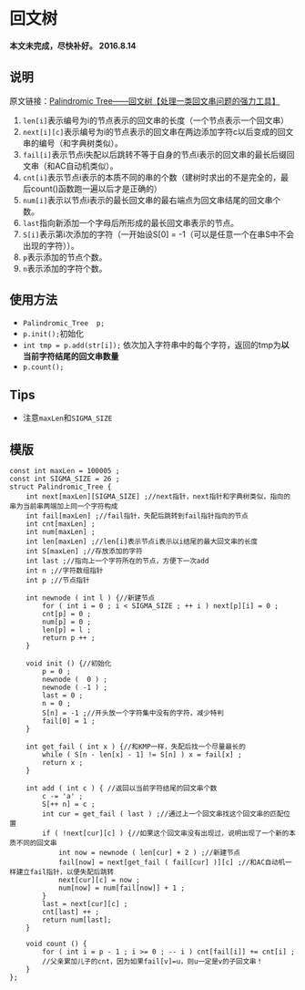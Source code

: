 # 回文树

**本文未完成，尽快补好。 2016.8.14**

## 说明
原文链接：[Palindromic Tree——回文树【处理一类回文串问题的强力工具】](http://blog.csdn.net/u013368721/article/details/42100363)

1. `len[i]`表示编号为i的节点表示的回文串的长度（一个节点表示一个回文串）
2. `next[i][c]`表示编号为i的节点表示的回文串在两边添加字符c以后变成的回文串的编号（和字典树类似）。
3. `fail[i]`表示节点i失配以后跳转不等于自身的节点i表示的回文串的最长后缀回文串（和AC自动机类似）。
4. `cnt[i]`表示节点i表示的本质不同的串的个数（建树时求出的不是完全的，最后count()函数跑一遍以后才是正确的）
5. `num[i]`表示以节点i表示的最长回文串的最右端点为回文串结尾的回文串个数。
6. `last`指向新添加一个字母后所形成的最长回文串表示的节点。
7. `S[i]`表示第i次添加的字符（一开始设S[0] = -1（可以是任意一个在串S中不会出现的字符））。
8. `p`表示添加的节点个数。
9. `n`表示添加的字符个数。

## 使用方法
* `Palindromic_Tree  p;`
* `p.init();`初始化
* `int tmp = p.add(str[i]);` 依次加入字符串中的每个字符，返回的tmp为**以当前字符结尾的回文串数量**
* `p.count();`

## Tips
* 注意`maxLen`和`SIGMA_SIZE`

## 模版
```
const int maxLen = 100005 ;
const int SIGMA_SIZE = 26 ;
struct Palindromic_Tree {
    int next[maxLen][SIGMA_SIZE] ;//next指针，next指针和字典树类似，指向的串为当前串两端加上同一个字符构成
    int fail[maxLen] ;//fail指针，失配后跳转到fail指针指向的节点
    int cnt[maxLen] ;
    int num[maxLen] ;
    int len[maxLen] ;//len[i]表示节点i表示以i结尾的最大回文串的长度
    int S[maxLen] ;//存放添加的字符
    int last ;//指向上一个字符所在的节点，方便下一次add
    int n ;//字符数组指针
    int p ;//节点指针
    
    int newnode ( int l ) {//新建节点
        for ( int i = 0 ; i < SIGMA_SIZE ; ++ i ) next[p][i] = 0 ;
        cnt[p] = 0 ;
        num[p] = 0 ;
        len[p] = l ;
        return p ++ ;
    }
    
    void init () {//初始化
        p = 0 ;
        newnode (  0 ) ;
        newnode ( -1 ) ;
        last = 0 ;
        n = 0 ;
        S[n] = -1 ;//开头放一个字符集中没有的字符，减少特判
        fail[0] = 1 ;
    }
    
    int get_fail ( int x ) {//和KMP一样，失配后找一个尽量最长的
        while ( S[n - len[x] - 1] != S[n] ) x = fail[x] ;
        return x ;
    }
    
    int add ( int c ) { //返回以当前字符结尾的回文串个数
        c -= 'a' ;
        S[++ n] = c ;
        int cur = get_fail ( last ) ;//通过上一个回文串找这个回文串的匹配位置
        if ( !next[cur][c] ) {//如果这个回文串没有出现过，说明出现了一个新的本质不同的回文串
            int now = newnode ( len[cur] + 2 ) ;//新建节点
            fail[now] = next[get_fail ( fail[cur] )][c] ;//和AC自动机一样建立fail指针，以便失配后跳转
            next[cur][c] = now ;
            num[now] = num[fail[now]] + 1 ;
        }
        last = next[cur][c] ;
        cnt[last] ++ ;
        return num[last];
    }
    
    void count () {
        for ( int i = p - 1 ; i >= 0 ; -- i ) cnt[fail[i]] += cnt[i] ;
        //父亲累加儿子的cnt，因为如果fail[v]=u，则u一定是v的子回文串！
    }
};
```